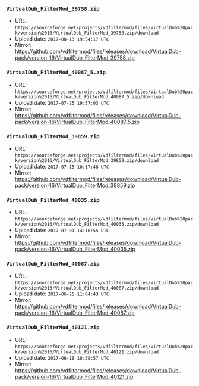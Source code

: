 ### `VirtualDub_FilterMod_39758.zip`

- URL: `https://sourceforge.net/projects/vdfiltermod/files/VirtualDub%20pack/version%2016/VirtualDub_FilterMod_39758.zip/download`
- Upload date: `2017-08-13 19:54:17 UTC`
- Mirror: https://github.com/vdfiltermod/files/releases/download/VirtualDub-pack/version-16/VirtualDub_FilterMod_39758.zip


### `VirtualDub_FilterMod_40087_5.zip`

- URL: `https://sourceforge.net/projects/vdfiltermod/files/VirtualDub%20pack/version%2016/VirtualDub_FilterMod_40087_5.zip/download`
- Upload date: `2017-07-25 19:57:03 UTC`
- Mirror: https://github.com/vdfiltermod/files/releases/download/VirtualDub-pack/version-16/VirtualDub_FilterMod_40087_5.zip


### `VirtualDub_FilterMod_39859.zip`

- URL: `https://sourceforge.net/projects/vdfiltermod/files/VirtualDub%20pack/version%2016/VirtualDub_FilterMod_39859.zip/download`
- Upload date: `2017-07-15 10:17:48 UTC`
- Mirror: https://github.com/vdfiltermod/files/releases/download/VirtualDub-pack/version-16/VirtualDub_FilterMod_39859.zip


### `VirtualDub_FilterMod_40035.zip`

- URL: `https://sourceforge.net/projects/vdfiltermod/files/VirtualDub%20pack/version%2016/VirtualDub_FilterMod_40035.zip/download`
- Upload date: `2017-07-01 14:16:55 UTC`
- Mirror: https://github.com/vdfiltermod/files/releases/download/VirtualDub-pack/version-16/VirtualDub_FilterMod_40035.zip


### `VirtualDub_FilterMod_40087.zip`

- URL: `https://sourceforge.net/projects/vdfiltermod/files/VirtualDub%20pack/version%2016/VirtualDub_FilterMod_40087.zip/download`
- Upload date: `2017-06-25 11:04:43 UTC`
- Mirror: https://github.com/vdfiltermod/files/releases/download/VirtualDub-pack/version-16/VirtualDub_FilterMod_40087.zip


### `VirtualDub_FilterMod_40121.zip`

- URL: `https://sourceforge.net/projects/vdfiltermod/files/VirtualDub%20pack/version%2016/VirtualDub_FilterMod_40121.zip/download`
- Upload date: `2017-06-18 18:38:57 UTC`
- Mirror: https://github.com/vdfiltermod/files/releases/download/VirtualDub-pack/version-16/VirtualDub_FilterMod_40121.zip
